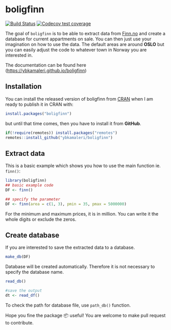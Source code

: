 
<!-- README.md is generated from README.Rmd. Please edit that file -->

# boligfinn

<!-- badges: start -->

[![Build
Status](https://travis-ci.org/ybkamaleri/boligfinn.svg?branch=master)](https://travis-ci.org/ybkamaleri/boligfinn)
[![Codecov test
coverage](https://codecov.io/gh/ybkamaleri/boligfinn/branch/master/graph/badge.svg)](https://codecov.io/gh/ybkamaleri/boligfinn?branch=master)
<!-- badges: end -->

The goal of `boligfinn` is to be able to extract data from
[Finn.no](https://www.finn.no/) and create a database for current
appartments on sale. You can then just use your imagination on how to
use the data. The default areas are around **OSLO** but you can easily
adjust the code to whatever town in Norway you are interested in.

The documentation can be found here
(<https://ybkamaleri.github.io/boligfinn>)

## Installation

You can install the released version of boligfinn from
[CRAN](https://CRAN.R-project.org) when I am ready to publish it in CRAN
with:

``` r
install.packages("boligfinn")
```

but until that time comes, then you have to install it from **GitHub**.

``` r
if(!require(remotes)) install.packages("remotes")
remotes::install_github("ybkamaleri/boligfinn")
```

## Extract data

This is a basic example which shows you how to use the main function ie.
`finn()`:

``` r
library(boligfinn)
## basic example code
DF <- finn()

## specify the parameter
DF <- finn(area = c(1, 3), pmin = 35, pmax = 5000000)
```

For the minimum and maximum prices, it is in million. You can write it
the whole digits or exclude the zeros.

## Create database

If you are interested to save the extracted data to a database.

``` r
make_db(DF)
```

Database will be created automatically. Therefore it is not necessary to
specify the database name.

``` r
read_db()

#save the output
dt <- read_df()
```

To check the path for database file, use `path_db()` function.

Hope you fine the package :package: useful\! You are welcome to make
pull request to contribute.
